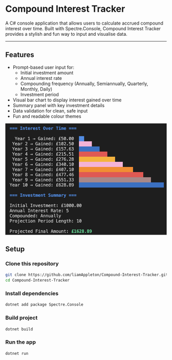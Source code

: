 # Compound Interest Tracker

A C# console application that allows users to calculate accrued compound interest over time. Built with Spectre.Console, Compound Interest Tracker provides a stylish and fun way to input and visualise data.

---

## Features

- Prompt-based user input for:
  - Initial investment amount
  - Annual interest rate
  - Compounding frequency (Annually, Semiannually, Quarterly, Monthly, Daily)
  - Investment period
- Visual bar chart to display interest gained over time
- Summary panel with key investment details
- Data validation for clean, safe input
- Fun and readable colour themes

![Example Projection](https://raw.githubusercontent.com/liamAppleton/Compound-Interest-Tracker/main/assets/exampleprojection.png)

## Setup

### Clone this repository

```bash
git clone https://github.com/liamAppleton/Compound-Interest-Tracker.git
cd Compound-Interest-Tracker
```

### Install dependencies

```bash
dotnet add package Spectre.Console
```

### Build project

```bash
dotnet build
```

### Run the app

```bash
dotnet run
```
